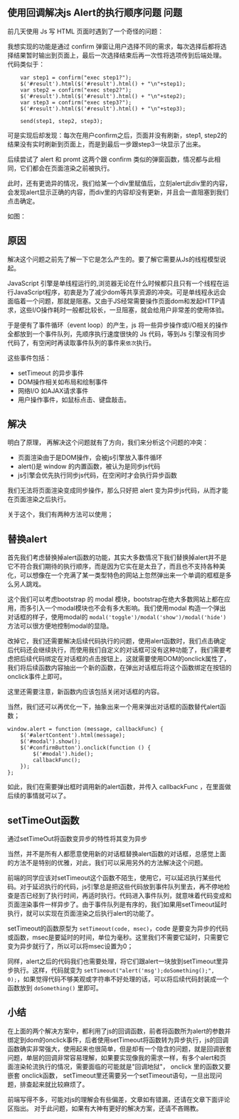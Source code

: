 使用回调解决js Alert的执行顺序问题
问题
---
前几天使用 Js 写 HTML 页面时遇到了一个奇怪的问题：

我想实现的功能是通过 confirm 弹窗让用户选择不同的需求，每次选择后都将选择结果暂时输出到页面上，最后一次选择结束后再一次性将选项传到后端处理。
代码类似于：
```
    var step1 = confirm("exec step1?");
    $('#result').html($('#result').html() + "\n"+step1);
    var step2 = confirm("exec step2?");
    $('#result').html($('#result').html() + "\n"+step2);
    var step3 = confirm("exec step3?");
    $('#result').html($('#result').html() + "\n"+step3);

    send(step1, step2, step3);
```

可是实现后却发现：每次在用户confirm之后，页面并没有刷新，step1, step2的结果没有实时刷新到页面上，而是到最后一步跟step3一块显示了出来。

后续尝试了 alert 和 promt 这两个跟 confirm 类似的弹窗函数，情况都与此相同，它们都会在页面渲染之前被执行。

此时，还有更诡异的情况，我们给某一个div里赋值后，立刻alert此div里的内容，会发现alert显示正确的内容，而div里的内容却没有更新，并且会一直阻塞到我们点击确定。

如图：

原因
---
解决这个问题之前先了解一下它是怎么产生的。要了解它需要从Js的线程模型说起。

JavaScript 引擎是单线程运行的,浏览器无论在什么时候都只且只有一个线程在运行JavaScript程序，初衷是为了减少dom等共享资源的冲突。可是单线程永远会面临着一个问题，那就是阻塞。又由于JS经常需要操作页面dom和发起HTTP请求，这些I/O操作耗时一般都比较长，一旦阻塞，就会给用户非常差的使用体验。

于是便有了事件循环（event loop）的产生，js 将一些异步操作或I/O相关的操作全都放到一个事件队列，先顺序执行速度很快的 Js 代码，等到Js 引擎没有同步代码了，有空闲时再读取事件队列的事件来`依次`执行。

这些事件包括：
- setTimeout 的异步事件
- DOM操作相关如布局和绘制事件
- 网络I/O 如AJAX请求事件
- 用户操作事件，如鼠标点击、键盘敲击。

解决
---
明白了原理， 再解决这个问题就有了方向，我们来分析这个问题的冲突：

- 页面渲染由于是DOM操作，会被js引擎放入事件循环
- alert()是 window 的内置函数，被认为是同步js代码
- js引擎会优先执行同步js代码，在空闲时才会执行异步函数

我们无法将页面渲染变成同步操作，那么只好把 alert 变为异步js代码，从而才能在页面渲染之后执行。

关于这个，我们有两种方法可以使用；

替换alert
---
首先我们考虑替换掉alert函数的功能，其实大多数情况下我们替换掉alert并不是它不符合我们期待的执行顺序，而是因为它实在是太丑了，而且也不支持各种美化，可以想像在一个充满了某一类型特色的网站上忽然弹出来一个单调的框框是多么另人跳戏。

这个我们可以考虑bootstrap 的 modal 模块，bootstrap在绝大多数网站上都在应用，而多引入一个modal模块也不会有多大影响。我们使用modal 构造一个弹出对话框的样子，使用modal的 `modal('toggle')/modal('show')/modal('hide')` 方法可以很方便地控制modal的显隐。

改掉它，我们还需要解决后续代码执行的问题，使用alert函数时，我们点击确定后代码还会继续执行，而使用我们自定义的对话框可没有这种功能了，我们需要考虑把后续代码绑定在对话框的点击按钮上，这就需要使用DOM的onclick属性了，我们将后续函数内容抽出一个新的函数，在弹出对话框后将这个函数绑定在按钮的onclick事件上即可。

这里还需要注意，新函数内应该包括关闭对话框的内容。

当然，我们还可以再优化一下，抽象出来一个用来弹出对话框的函数替代alert函数；
```
window.alert = function (message, callbackFunc) {
    $('#alertContent').html(message);
    $('#modal').show();
    $('#confirmButton').onclick(function () {
        $('#modal').hide();
        callbackFunc();
    });
};
```
如此，我们在需要弹出框时调用新的alert函数，并传入 callbackFunc ，在里面做后续的事情就可以了。

setTimeOut函数
---
通过setTimeOut将函数变异步的特性将其变为异步

当然，并不是所有人都愿意使用新的对话框替换alert函数的对话框，总感觉上面的方法不是特别的优雅，对此，我们可以采用另外的方法解决这个问题。

前端的同学应该对setTimeout这个函数不陌生，使用它，可以延迟执行某些代码。对于延迟执行的代码，js引擎总是把这些代码放到事件队列里去，再不停地检查是否已经到了执行时间，再适时执行。代码进入事件队列，就意味着代码变成和页面渲染事件一样异步了。由于事件队列是有序的，我们如果用setTimeout延时执行，就可以实现在页面渲染之后执行alert的功能了。

setTimeout的函数原型为 `setTimeout(code, msec)`，code 是要变为异步的代码或函数，msec是要延时的时间，单位为毫秒。这里我们不需要它延时，只需要它变为异步就行了，所以可以将msec设置为0；

同样，alert之后的代码我们也需要处理，将它们跟alert一块放到setTimeout里异步执行。这样，代码就变为 `setTimeout("alert('msg');doSomething();", 0);`，如果觉得代码不够美观或字符串不好处理的话，可以将后续代码封装成一个函数放到 `doSomething()` 里即可。

小结
---
在上面的两个解决方案中，都利用了js的回调函数，前者将函数所为alert的参数并绑定到dom的onclick事件，后者使用setTimeout将函数转为异步执行，js的回调函数确实非常强大，使用起来也很简单，但是却有一个隐含的问题，就是回调嵌套问题，单层的回调非常容易理解，如果要实现像我的需求一样，有多个alert和页面渲染轮流执行的情况，需要面临的可能就是"回调地狱"， onclick 里的函数又要嵌套 onclick函数， setTimeout里还需要另一个setTimeout语句，一旦出现问题，排查起来就比较麻烦了。

前端写得不多，可能对js的理解会有些偏差，文章如有错漏，还请在文章下面评论区指出。
对于此问题，如果有大神有更好的解决方案，还请不吝赐教。



























